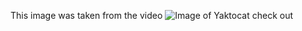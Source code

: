 This image was taken from the video
![Image of Yaktocat](https://octodex.github.com/images/yaktocat.png)
check out
